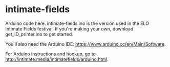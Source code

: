 # intimate-fields

Arduino code here. intimate-fields.ino is the version used in the ELO Intimate Fields festival. 
If you're making your own, download get_ID_printer.ino to get started.

You'll also need the Arduino IDE: https://www.arduino.cc/en/Main/Software.

For Arduino instructions and hookup, go to http://intimate.media/intimatefields/arduino.html.
